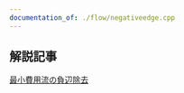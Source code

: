 ```yaml
---
documentation_of: ./flow/negativeedge.cpp
---
```


## 解説記事
[最小費用流の負辺除去](https://snuke.hatenablog.com/entry/2017/06/07/115821)
